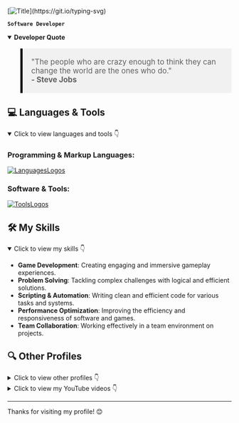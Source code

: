 [![Title](https://readme-typing-svg.demolab.com?font=Fira+Code&size=30&pause=1000&vCenter=true&width=435&lines=Hello!+I'm+Nil+Moreno;Welcome+to+my+profile!)](https://git.io/typing-svg)

**`Software Developer`**

<details open>
  <summary><strong>Developer Quote</strong></summary>
  <blockquote style="background-color:#f1f1f1; padding:20px; border-left:5px solid #000; font-size: 1.2em;">
    "The people who are crazy enough to think they can change the world are the ones who do." <br>
    <strong>- Steve Jobs</strong>
  </blockquote>
</details>


## 💻 Languages & Tools

<details open>
  <summary>Click to view languages and tools 👇</summary>
  
  ### **Programming & Markup Languages**:
  [![LanguagesLogos](https://skillicons.dev/icons?i=c,cs,cpp,python,js,html,css&perline=6)](https://skillicons.dev)
  
  ### **Software & Tools**:
  [![ToolsLogos](https://skillicons.dev/icons?i=windows,blender,ps,ai,unity,vscode,visualstudio,notion,discord&perline=5)](https://skillicons.dev)
  
</details>

## 🛠️ My Skills

<details open>
  <summary>Click to view my skills 👇</summary>
  
- **Game Development**: Creating engaging and immersive gameplay experiences.
- **Problem Solving**: Tackling complex challenges with logical and efficient solutions.
- **Scripting & Automation**: Writing clean and efficient code for various tasks and systems.
- **Performance Optimization**: Improving the efficiency and responsiveness of software and games.
- **Team Collaboration**: Working effectively in a team environment on projects.

</details>

## 🔍 Other Profiles

<details>
  <summary>Click to view other profiles 👇</summary>

  ![Steam Card](https://card.yuy1n.io/card/76561198894586735/dark,en,badge,badges,games)
</details>

<details>
  <summary>Click to view my YouTube videos 👇</summary>

  <!-- BEGIN YOUTUBE-CARDS -->
  [![TrafficSystemController #unity](https://ytcards.demolab.com/?id=YL849DFzRis&title=TrafficSystemController+%23unity&lang=en&timestamp=1737319502&background_color=%230d1117&title_color=%23ffffff&stats_color=%23dedede&max_title_lines=1&width=250&border_radius=5 "TrafficSystemController #unity")](https://www.youtube.com/watch?v=YL849DFzRis)
  [![FreeCameraController #unity](https://ytcards.demolab.com/?id=q8GUNYZ0_B0&title=FreeCameraController+%23unity&lang=en&timestamp=1737319501&background_color=%230d1117&title_color=%23ffffff&stats_color=%23dedede&max_title_lines=1&width=250&border_radius=5 "FreeCameraController #unity")](https://www.youtube.com/watch?v=q8GUNYZ0_B0)
  [![MultiTargetCameraController #unity](https://ytcards.demolab.com/?id=w7JWjdIaDfk&title=MultiTargetCameraController+%23unity&lang=en&timestamp=1737319501&background_color=%230d1117&title_color=%23ffffff&stats_color=%23dedede&max_title_lines=1&width=250&border_radius=5 "MultiTargetCameraController #unity")](https://www.youtube.com/watch?v=w7JWjdIaDfk)
  [![BoxTower Trailer](https://ytcards.demolab.com/?id=uRjj1LJWdHU&title=BoxTower+Trailer&lang=en&timestamp=1695581272&background_color=%230d1117&title_color=%23ffffff&stats_color=%23dedede&max_title_lines=1&width=250&border_radius=5 "BoxTower Trailer")](https://www.youtube.com/watch?v=uRjj1LJWdHU)
  [![BoxTower Trailer #shorts](https://ytcards.demolab.com/?id=oZYrNT_-DWs&title=BoxTower+Trailer+%23shorts&lang=en&timestamp=1684571889&background_color=%230d1117&title_color=%23ffffff&stats_color=%23dedede&max_title_lines=1&width=250&border_radius=5 "BoxTower Trailer #shorts")](https://www.youtube.com/watch?v=oZYrNT_-DWs)
  [![Creando animacion de Minecraft #4](https://ytcards.demolab.com/?id=QtUXo5vFuAQ&title=Creando+animacion+de+Minecraft+%234&lang=en&timestamp=1675631660&background_color=%230d1117&title_color=%23ffffff&stats_color=%23dedede&max_title_lines=1&width=250&border_radius=5 "Creando animacion de Minecraft #4")](https://www.youtube.com/watch?v=QtUXo5vFuAQ)
  <!-- END YOUTUBE-CARDS -->
</details>

---

Thanks for visiting my profile! 😊
